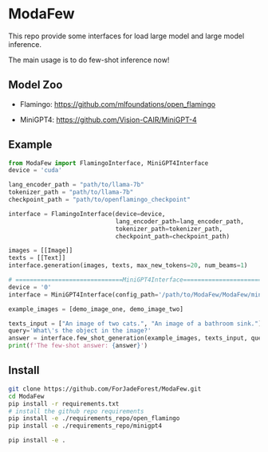 # ModaFew

This repo provide some interfaces for load large model and large model inference. 

The main usage is to do few-shot inference now! 



## Model Zoo

- Flamingo: https://github.com/mlfoundations/open_flamingo

- MiniGPT4: https://github.com/Vision-CAIR/MiniGPT-4

## Example

```python
from ModaFew import FlamingoInterface, MiniGPT4Interface
device = 'cuda'

lang_encoder_path = "path/to/llama-7b"
tokenizer_path = "path/to/llama-7b"
checkpoint_path = "path/to/openflamingo_checkpoint"

interface = FlamingoInterface(device=device,
                              lang_encoder_path=lang_encoder_path,
                              tokenizer_path=tokenizer_path,
                              checkpoint_path=checkpoint_path)

images = [[Image]]
texts = [[Text]]
interface.generation(images, texts, max_new_tokens=20, num_beams=1)

# ==============================MiniGPT4Interface===================================
device = '0'
interface = MiniGPT4Interface(config_path='/path/to/ModaFew/ModaFew/minigpt4_interface/minigpt4/prompts/alignment.txt', device=device)

example_images = [demo_image_one, demo_image_two]

texts_input = ["An image of two cats.", "An image of a bathroom sink."]
query='What\'s the object in the image?'
answer = interface.few_shot_generation(example_images, texts_input, query_image, query=query)
print(f'The few-shot answer: {answer}')
```

## Install
```bash
git clone https://github.com/ForJadeForest/ModaFew.git
cd ModaFew
pip install -r requirements.txt
# install the github repo requirements
pip install -e ./requirements_repo/open_flamingo
pip install -e ./requirements_repo/minigpt4

pip install -e .
```
